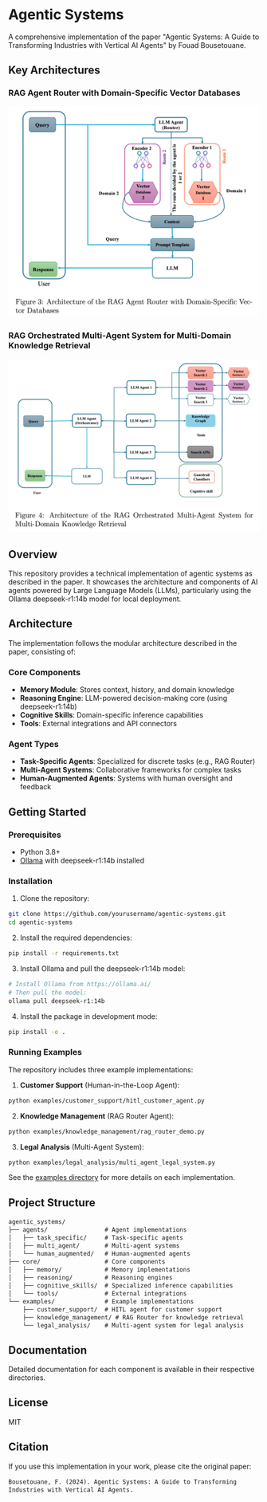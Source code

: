 # Agentic Systems

A comprehensive implementation of the paper "Agentic Systems: A Guide to Transforming Industries with Vertical AI Agents" by Fouad Bousetouane.

## Key Architectures

### RAG Agent Router with Domain-Specific Vector Databases
![RAG Agent Router Architecture](docs/images/rag_router.png)

### RAG Orchestrated Multi-Agent System for Multi-Domain Knowledge Retrieval
![RAG Multi-Agent System Architecture](docs/images/rag_multi_agent.png)

## Overview

This repository provides a technical implementation of agentic systems as described in the paper. It showcases the architecture and components of AI agents powered by Large Language Models (LLMs), particularly using the Ollama deepseek-r1:14b model for local deployment.

## Architecture

The implementation follows the modular architecture described in the paper, consisting of:

### Core Components
- **Memory Module**: Stores context, history, and domain knowledge
- **Reasoning Engine**: LLM-powered decision-making core (using deepseek-r1:14b)
- **Cognitive Skills**: Domain-specific inference capabilities
- **Tools**: External integrations and API connectors

### Agent Types
- **Task-Specific Agents**: Specialized for discrete tasks (e.g., RAG Router)
- **Multi-Agent Systems**: Collaborative frameworks for complex tasks
- **Human-Augmented Agents**: Systems with human oversight and feedback

## Getting Started

### Prerequisites
- Python 3.8+
- [Ollama](https://ollama.ai/) with deepseek-r1:14b installed

### Installation

1. Clone the repository:
```bash
git clone https://github.com/yourusername/agentic-systems.git
cd agentic-systems
```

2. Install the required dependencies:
```bash
pip install -r requirements.txt
```

3. Install Ollama and pull the deepseek-r1:14b model:
```bash
# Install Ollama from https://ollama.ai/
# Then pull the model:
ollama pull deepseek-r1:14b
```

4. Install the package in development mode:
```bash
pip install -e .
```

### Running Examples

The repository includes three example implementations:

1. **Customer Support** (Human-in-the-Loop Agent):
```bash
python examples/customer_support/hitl_customer_agent.py
```

2. **Knowledge Management** (RAG Router Agent):
```bash
python examples/knowledge_management/rag_router_demo.py
```

3. **Legal Analysis** (Multi-Agent System):
```bash
python examples/legal_analysis/multi_agent_legal_system.py
```

See the [examples directory](./examples) for more details on each implementation.

## Project Structure

```
agentic_systems/
├── agents/                # Agent implementations
│   ├── task_specific/     # Task-specific agents
│   ├── multi_agent/       # Multi-agent systems
│   └── human_augmented/   # Human-augmented agents
├── core/                  # Core components
│   ├── memory/            # Memory implementations
│   ├── reasoning/         # Reasoning engines
│   ├── cognitive_skills/  # Specialized inference capabilities
│   └── tools/             # External integrations
└── examples/              # Example implementations
    ├── customer_support/  # HITL agent for customer support
    ├── knowledge_management/ # RAG Router for knowledge retrieval
    └── legal_analysis/    # Multi-agent system for legal analysis
```

## Documentation

Detailed documentation for each component is available in their respective directories.

## License

MIT

## Citation

If you use this implementation in your work, please cite the original paper:

```
Bousetouane, F. (2024). Agentic Systems: A Guide to Transforming Industries with Vertical AI Agents.
``` 